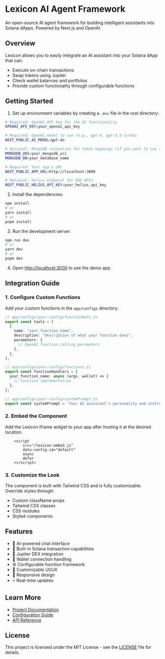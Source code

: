 # Lexicon AI Agent Framework

An open-source AI agent framework for building intelligent assistants into Solana dApps. Powered by Next.js and OpenAI.

## Overview

Lexicon allows you to easily integrate an AI assistant into your Solana dApp that can:

- Execute on-chain transactions
- Swap tokens using Jupiter
- Check wallet balances and portfolios
- Provide custom functionality through configurable functions

## Getting Started

1. Set up environment variables by creating a `.env` file in the root directory:

```bash
# Required: OpenAI API key for the AI functionality
OPENAI_API_KEY=your_openai_api_key

# Required: OpenAI model to use (e.g., gpt-4, gpt-3.5-turbo)
NEXT_PUBLIC_AI_MODEL=gpt-4o

# Optional: MongoDB connection for token mappings (if you want to use token mappings, and save addresses = tickers)
MONGODB_URI=your_mongodb_uri
MONGODB_DB=your_database_name

# Required: Your app's URL
NEXT_PUBLIC_APP_URL=http://localhost:3000

# Optional: Helius endpoint for DAS APIs
NEXT_PUBLIC_HELIUS_API_KEY=your_helius_api_key
```

2. Install the dependencies:

```bash
npm install
# or
yarn install
# or
pnpm install
```

3. Run the development server:

```bash
npm run dev
# or
yarn dev
# or
pnpm dev
```

4. Open [http://localhost:3000](http://localhost:3000) to see the demo app.

## Integration Guide

### 1. Configure Custom Functions

Add your custom functions in the `app/configs` directory:

```typescript
// app/configs/your-config/functionDefs.ts
export const tools = [
  {
    name: "your_function_name",
    description: "Description of what your function does",
    parameters: {
      // OpenAI function calling parameters
    },
  },
];

// app/configs/your-config/functions.ts
export const functionHandlers = {
  your_function_name: async (args, wallet) => {
    // Function implementation
  },
};

// app/configs/your-config/systemPrompt.ts
export const systemPrompt = `Your AI assistant's personality and instructions`;
```

### 2. Embed the Component

Add the Lexicon iframe widget to your app after hosting it at the desired location. 

```tsx
    <script 
        src="/lexicon-embed.js" 
        data-config-id="default"
        async
        defer
    ></script>
```

### 3. Customize the Look

The component is built with Tailwind CSS and is fully customizable. Override styles through:

- Custom className props
- Tailwind CSS classes
- CSS modules
- Styled-components

## Features

- 🤖 AI-powered chat interface
- 💱 Built-in Solana transaction capabilities
- 🔄 Jupiter DEX integration
- 👛 Wallet connection handling
- ⚙️ Configurable function framework
- 🎨 Customizable UI/UX
- 📱 Responsive design
- ⚡️ Real-time updates

## Learn More

- [Project Documentation](docs/README.md)
- [Configuration Guide](docs/configuration.md)
- [API Reference](docs/api-reference.md)


## License

This project is licensed under the MIT License - see the [LICENSE](LICENSE) file for details.
